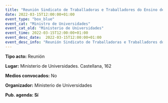 ```yaml
---
title: "Reunión Sindicato de Traballadoras e Traballadores do Ensino de Galiza"
date: 2022-03-15T12:00:00+01:00
event_type: "box_blue" 
event_cat: "Ministro de Universidades"
event_cat_old: "Ministerio de Universidades"
event_time: 2022-03-15T12:00:00+01:00
event_desc_date:  2022-03-15T12:00:00+01:00
event_desc_info: "Reunión Sindicato de Traballadoras e Traballadores do Ensino de Galiza"
---
```


</p><p class="card-light list_schedule_description"><b>Tipo acto:</b> Reunión  
</p><p class="card-light list_schedule_description"><b>Lugar:</b> Ministerio de Universidades. Castellana, 162
</p><p class="card-light list_schedule_description"><b>Medios convocados:</b> No  
</p><p class="card-light list_schedule_description"><b>Organizador:</b> Ministerio de Universidades</p><p class="card-light list_schedule_description"><b>Pub. agenda: Sí  
</p>